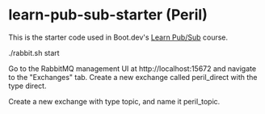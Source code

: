 # learn-pub-sub-starter (Peril)

This is the starter code used in Boot.dev's [Learn Pub/Sub](https://learn.boot.dev/learn-pub-sub) course.


./rabbit.sh start

Go to the RabbitMQ management UI at http://localhost:15672 and navigate to the "Exchanges" tab. Create a new exchange called peril_direct with the type direct.

Create a new exchange with type topic, and name it peril_topic.